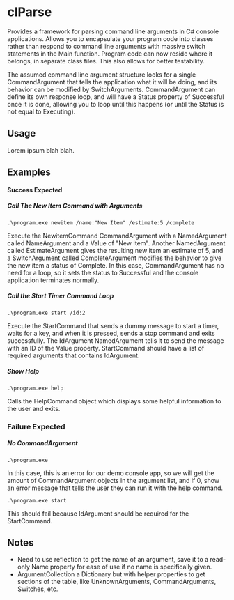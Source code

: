 # clParse
Provides a framework for parsing command line arguments in C# console applications. Allows you to 
encapsulate your program code into classes rather than respond to command line arguments with massive 
switch statements in the Main function.  Program code can now reside where it belongs, in separate class
files.  This also allows for better testability.

The assumed command line argument structure looks for a single CommandArgument that tells the application
what it will be doing, and its behavior can be modified by SwitchArguments.  CommandArgument can
define its own response loop, and will have a Status property of Successful once it is done, allowing 
you to loop until this happens (or until the Status is not equal to Executing).

## Usage
Lorem ipsum blah blah.


## Examples

#### Success Expected

##### Call The New Item Command with Arguments
```
.\program.exe newitem /name:"New Item" /estimate:5 /complete
```
Execute the NewitemCommand CommandArgument with a NamedArgument called NameArgument and a Value of "New Item". 
Another NamedArgument called EstimateArgument gives the resulting new item an estimate of 5, and a 
SwitchArgument called CompleteArgument modifies the behavior to give the new item a status of Complete.
In this case, CommandArgument has no need for a loop, so it sets the status to Successful and the
console application terminates normally.

##### Call the Start Timer Command Loop
```
.\program.exe start /id:2 
```
Execute the StartCommand that sends a dummy message to start a timer, waits for a key, and when it is pressed, 
sends a stop command and exits successfully.  The IdArgument NamedArgument tells it to send the message with
an ID of the Value property.  StartCommand should have a list of required arguments that contains IdArgument.

##### Show Help
```
.\program.exe help
```
Calls the HelpCommand object which displays some helpful information to the user and exits.

### Failure Expected

##### No CommandArgument
```
.\program.exe
```
In this case, this is an error for our demo console app, so we will get the amount of CommandArgument objects
in the argument list, and if 0, show an error message that tells the user they can run it with the help command.

```
.\program.exe start
```
This should fail because IdArgument should be required for the StartCommand.

## Notes
 - Need to use reflection to get the name of an argument, save it to a read-only Name property for ease of use if
 no name is specifically given.
 - ArgumentCollection a Dictionary but with helper properties to get sections of the table, like UnknownArguments, 
 CommandArguments, Switches, etc.